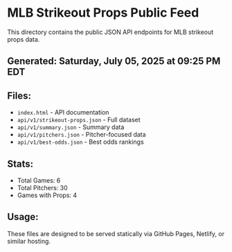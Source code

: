 # MLB Strikeout Props Public Feed

This directory contains the public JSON API endpoints for MLB strikeout props data.

## Generated: Saturday, July 05, 2025 at 09:25 PM EDT

## Files:
- `index.html` - API documentation
- `api/v1/strikeout-props.json` - Full dataset
- `api/v1/summary.json` - Summary data
- `api/v1/pitchers.json` - Pitcher-focused data  
- `api/v1/best-odds.json` - Best odds rankings

## Stats:
- Total Games: 6
- Total Pitchers: 30
- Games with Props: 4

## Usage:
These files are designed to be served statically via GitHub Pages, Netlify, or similar hosting.
